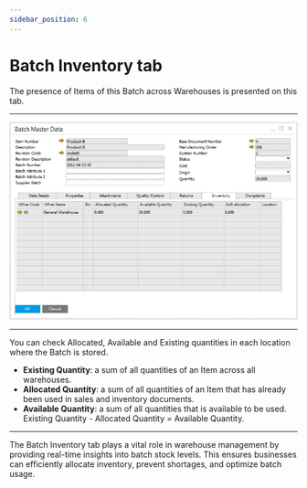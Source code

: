 ```yaml
---
sidebar_position: 6
---
```


# Batch Inventory tab

The presence of Items of this Batch across Warehouses is presented on this tab.

---

![Batch Master Data](./media/batch-inventory-tab/batch-master-data.webp)

---

You can check Allocated, Available and Existing quantities in each location where the Batch is stored.

- **Existing Quantity**: a sum of all quantities of an Item across all warehouses.
- **Allocated Quantity**: a sum of all quantities of an Item that has already been used in sales and inventory documents.
- **Available Quantity**: a sum of all quantities that is available to be used. Existing Quantity - Allocated Quantity = Available Quantity.

---
The Batch Inventory tab plays a vital role in warehouse management by providing real-time insights into batch stock levels. This ensures businesses can efficiently allocate inventory, prevent shortages, and optimize batch usage.
